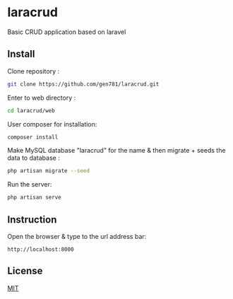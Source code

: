 # laracrud
Basic CRUD application based on laravel

## Install
Clone repository :
```bash
git clone https://github.com/gen781/laracrud.git
```
Enter to web directory :
```bash
cd laracrud/web
```
User composer for installation:
```bash
composer install
```
Make MySQL database "laracrud" for the name & then migrate + seeds the data to database :
```bash
php artisan migrate --seed
```
Run the server:
```bash
php artisan serve
```

## Instruction
Open the browser & type to the url address bar:
```url
http://localhost:8000
```

## License
[MIT](https://choosealicense.com/licenses/mit/)

